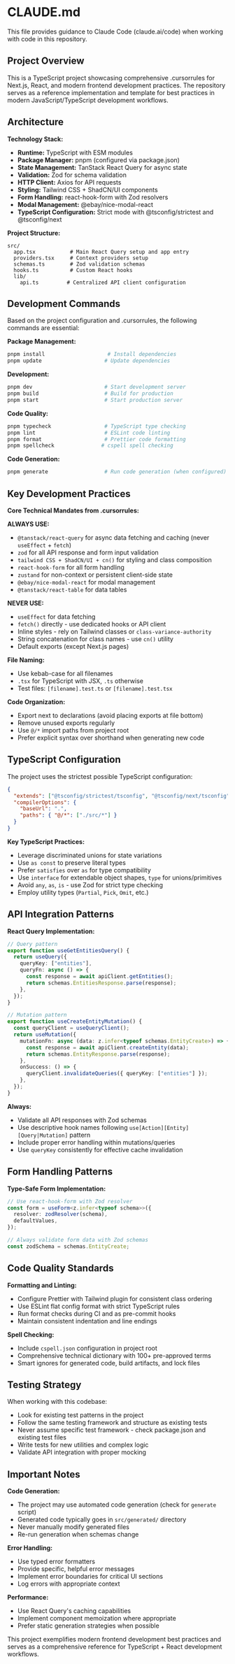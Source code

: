 # CLAUDE.md

This file provides guidance to Claude Code (claude.ai/code) when working with code in this repository.

## Project Overview

This is a TypeScript project showcasing comprehensive .cursorrules for Next.js, React, and modern frontend development practices. The repository serves as a reference implementation and template for best practices in modern JavaScript/TypeScript development workflows.

## Architecture

**Technology Stack:**

- **Runtime:** TypeScript with ESM modules
- **Package Manager:** pnpm (configured via package.json)
- **State Management:** TanStack React Query for async state
- **Validation:** Zod for schema validation
- **HTTP Client:** Axios for API requests
- **Styling:** Tailwind CSS + ShadCN/UI components
- **Form Handling:** react-hook-form with Zod resolvers
- **Modal Management:** @ebay/nice-modal-react
- **TypeScript Configuration:** Strict mode with @tsconfig/strictest and @tsconfig/next

**Project Structure:**

```
src/
  app.tsx           # Main React Query setup and app entry
  providers.tsx     # Context providers setup
  schemas.ts        # Zod validation schemas
  hooks.ts          # Custom React hooks
  lib/
    api.ts         # Centralized API client configuration
```

## Development Commands

Based on the project configuration and .cursorrules, the following commands are essential:

**Package Management:**

```bash
pnpm install                    # Install dependencies
pnpm update                    # Update dependencies
```

**Development:**

```bash
pnpm dev                       # Start development server
pnpm build                     # Build for production
pnpm start                     # Start production server
```

**Code Quality:**

```bash
pnpm typecheck                 # TypeScript type checking
pnpm lint                      # ESLint code linting
pnpm format                    # Prettier code formatting
pnpm spellcheck               # cspell spell checking
```

**Code Generation:**

```bash
pnpm generate                  # Run code generation (when configured)
```

## Key Development Practices

**Core Technical Mandates from .cursorrules:**

**ALWAYS USE:**

- `@tanstack/react-query` for async data fetching and caching (never `useEffect` + `fetch`)
- `zod` for all API response and form input validation
- `tailwind CSS + ShadCN/UI + cn()` for styling and class composition
- `react-hook-form` for all form handling
- `zustand` for non-context or persistent client-side state
- `@ebay/nice-modal-react` for modal management
- `@tanstack/react-table` for data tables

**NEVER USE:**

- `useEffect` for data fetching
- `fetch()` directly - use dedicated hooks or API client
- Inline styles - rely on Tailwind classes or `class-variance-authority`
- String concatenation for class names - use `cn()` utility
- Default exports (except Next.js pages)

**File Naming:**

- Use kebab-case for all filenames
- `.tsx` for TypeScript with JSX, `.ts` otherwise
- Test files: `[filename].test.ts` or `[filename].test.tsx`

**Code Organization:**

- Export next to declarations (avoid placing exports at file bottom)
- Remove unused exports regularly
- Use `@/*` import paths from project root
- Prefer explicit syntax over shorthand when generating new code

## TypeScript Configuration

The project uses the strictest possible TypeScript configuration:

```json
{
  "extends": ["@tsconfig/strictest/tsconfig", "@tsconfig/next/tsconfig"],
  "compilerOptions": {
    "baseUrl": ".",
    "paths": { "@/*": ["./src/*"] }
  }
}
```

**Key TypeScript Practices:**

- Leverage discriminated unions for state variations
- Use `as const` to preserve literal types
- Prefer `satisfies` over `as` for type compatibility
- Use `interface` for extendable object shapes, `type` for unions/primitives
- Avoid `any`, `as`, `is` - use Zod for strict type checking
- Employ utility types (`Partial`, `Pick`, `Omit`, etc.)

## API Integration Patterns

**React Query Implementation:**

```typescript
// Query pattern
export function useGetEntitiesQuery() {
  return useQuery({
    queryKey: ["entities"],
    queryFn: async () => {
      const response = await apiClient.getEntities();
      return schemas.EntitiesResponse.parse(response);
    },
  });
}

// Mutation pattern
export function useCreateEntityMutation() {
  const queryClient = useQueryClient();
  return useMutation({
    mutationFn: async (data: z.infer<typeof schemas.EntityCreate>) => {
      const response = await apiClient.createEntity(data);
      return schemas.EntityResponse.parse(response);
    },
    onSuccess: () => {
      queryClient.invalidateQueries({ queryKey: ["entities"] });
    },
  });
}
```

**Always:**

- Validate all API responses with Zod schemas
- Use descriptive hook names following `use[Action][Entity][Query|Mutation]` pattern
- Include proper error handling within mutations/queries
- Use `queryKey` consistently for effective cache invalidation

## Form Handling Patterns

**Type-Safe Form Implementation:**

```typescript
// Use react-hook-form with Zod resolver
const form = useForm<z.infer<typeof schema>>({
  resolver: zodResolver(schema),
  defaultValues,
});

// Always validate form data with Zod schemas
const zodSchema = schemas.EntityCreate;
```

## Code Quality Standards

**Formatting and Linting:**

- Configure Prettier with Tailwind plugin for consistent class ordering
- Use ESLint flat config format with strict TypeScript rules
- Run format checks during CI and as pre-commit hooks
- Maintain consistent indentation and line endings

**Spell Checking:**

- Include `cspell.json` configuration in project root
- Comprehensive technical dictionary with 100+ pre-approved terms
- Smart ignores for generated code, build artifacts, and lock files

## Testing Strategy

When working with this codebase:

- Look for existing test patterns in the project
- Follow the same testing framework and structure as existing tests
- Never assume specific test framework - check package.json and existing test files
- Write tests for new utilities and complex logic
- Validate API integration with proper mocking

## Important Notes

**Code Generation:**

- The project may use automated code generation (check for `generate` script)
- Generated code typically goes in `src/generated/` directory
- Never manually modify generated files
- Re-run generation when schemas change

**Error Handling:**

- Use typed error formatters
- Provide specific, helpful error messages
- Implement error boundaries for critical UI sections
- Log errors with appropriate context

**Performance:**

- Use React Query's caching capabilities
- Implement component memoization where appropriate
- Prefer static generation strategies when possible

This project exemplifies modern frontend development best practices and serves as a comprehensive reference for TypeScript + React development workflows.
